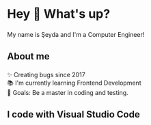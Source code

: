 <h1 align="left">Hey 👋 What's up?</h1>

###

<p align="left">My name is Şeyda and I'm a Computer Engineer!</p>

###

<h2 align="left">About me</h2>

###

<p align="left">✨ Creating bugs since 2017<br>📚 I'm currently learning Frontend Development<br>🎯 Goals: Be a master in coding and testing.<br>

###

<h2 align="left">I code with Visual Studio Code</h2>

###

###
